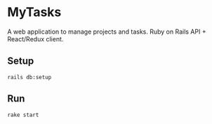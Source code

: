 # MyTasks
A web application to manage projects and tasks. Ruby on Rails API + React/Redux client.

## Setup
`rails db:setup`

## Run
`rake start`
